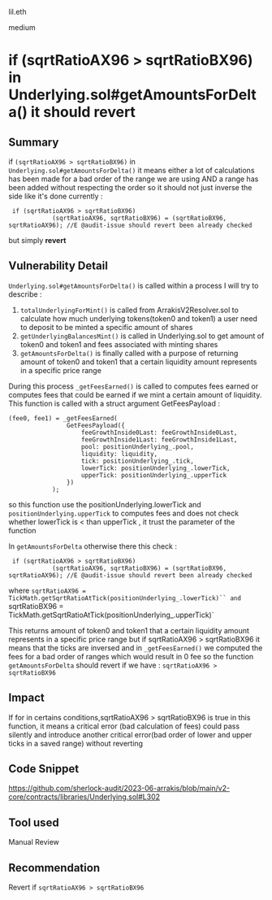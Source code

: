 lil.eth

medium

# if (sqrtRatioAX96 > sqrtRatioBX96) in Underlying.sol#getAmountsForDelta() it should revert

## Summary
if `(sqrtRatioAX96 > sqrtRatioBX96)` in `Underlying.sol#getAmountsForDelta()` it means either a lot of calculations has been made for a bad order of the range we are using AND a range has been added without respecting the order so it should not just inverse the side like it's done currently : 
```solidity
 if (sqrtRatioAX96 > sqrtRatioBX96)
            (sqrtRatioAX96, sqrtRatioBX96) = (sqrtRatioBX96, sqrtRatioAX96); //E @audit-issue should revert been already checked
```
but simply **revert** 

## Vulnerability Detail
`Underlying.sol#getAmountsForDelta()` is called within a process I will try to describe : 

1. `totalUnderlyingForMint()` is called from ArrakisV2Resolver.sol to calculate how much underlying tokens(token0 and token1) a user need to deposit to be minted a specific amount of shares
2. `getUnderlyingBalancesMint()` is called in Underlying.sol to get amount of token0 and token1 and fees associated with minting shares
3. `getAmountsForDelta()` is finally called with a purpose of returning amount of token0 and token1 that a certain liquidity amount represents in a specific price range

During this process `_getFeesEarned()` is called to computes fees earned or computes fees that could be earned if we mint a certain amount of liquidity.
This function is called with a struct argument GetFeesPayload : 
```solidity
(fee0, fee1) = _getFeesEarned(
                GetFeesPayload({
                    feeGrowthInside0Last: feeGrowthInside0Last,
                    feeGrowthInside1Last: feeGrowthInside1Last,
                    pool: positionUnderlying_.pool,
                    liquidity: liquidity,
                    tick: positionUnderlying_.tick,
                    lowerTick: positionUnderlying_.lowerTick,
                    upperTick: positionUnderlying_.upperTick
                })
            );
```
so this function use the positionUnderlying.lowerTick and `positionUnderlying.upperTick` to computes fees and does not check whether lowerTick is < than upperTick , it trust the parameter of the function

In `getAmountsForDelta` otherwise there this check : 
```solidity
 if (sqrtRatioAX96 > sqrtRatioBX96)
            (sqrtRatioAX96, sqrtRatioBX96) = (sqrtRatioBX96, sqrtRatioAX96); //E @audit-issue should revert been already checked
```
where 
`sqrtRatioAX96 = TickMath.getSqrtRatioAtTick(positionUnderlying_.lowerTick)``
and
`sqrtRatioBX96 = TickMath.getSqrtRatioAtTick(positionUnderlying_.upperTick)`

This returns amount of token0 and token1 that a certain liquidity amount represents in a specific price range but if sqrtRatioAX96 > sqrtRatioBX96 it means that the ticks are inversed and in `_getFeesEarned()` we computed the fees for a bad order of ranges which would result in 0 fee 
so the function `getAmountsForDelta` should revert if we have : `sqrtRatioAX96 > sqrtRatioBX96`

## Impact
If for in certains conditions,sqrtRatioAX96 > sqrtRatioBX96 is true in this function, it means a critical error (bad calculation of fees) could pass silently and introduce another critical error(bad order of lower and upper ticks in a saved range) without reverting

## Code Snippet

https://github.com/sherlock-audit/2023-06-arrakis/blob/main/v2-core/contracts/libraries/Underlying.sol#L302

## Tool used

Manual Review

## Recommendation

Revert if `sqrtRatioAX96 > sqrtRatioBX96`
